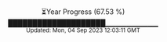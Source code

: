<p align="center">
⏳Year Progress (67.53 %) <br>
████████████████████▁▁▁▁▁▁▁▁▁▁ <br>
<sub>Updated: Mon, 04 Sep 2023 12:03:11 GMT</sub>
</p>

